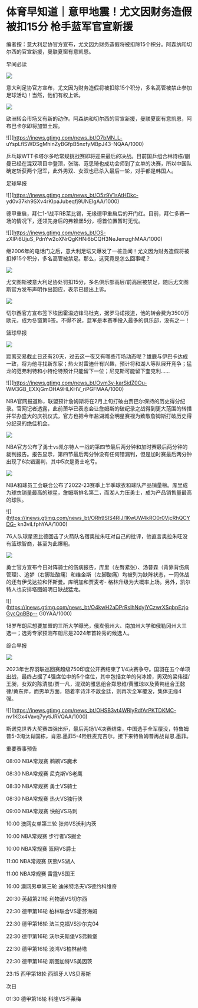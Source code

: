 # 体育早知道｜意甲地震！尤文因财务造假被扣15分 枪手蓝军官宣新援

编者按：意大利足协官方宣布，尤文因为财务造假将被扣除15个积分。阿森纳和切尔西的官宣新援，曼联夏窗有意凯恩。

早间必读

![](https://inews.gtimg.com/news_bt/OqAISROgoNkFThZJ3GdxsiuLzaVG91EI48i7j1p0aUtB4AA/1000)

意大利足协官方宣布，尤文因为财务造假将被扣除15个积分，多名高管被禁止参加足球活动！当然，他们有权上诉。

![](https://inews.gtimg.com/newsapp_bt/0/15621094686/1000)

欧洲转会市场又有新的动作。阿森纳和切尔西的官宣新援，曼联夏窗有意凯恩，阿布巴卡尔即将加盟土超。

![](https://inews.gtimg.com/news_bt/O7bMN_L-
uYspLflSWDSgMhinZyBGfpB5nxfyMBpJ43-NQAA/1000)

乒乓球WTT卡塔尔多哈常规挑战赛即将迎来最后的决战。目前国乒组合林诗栋/蒯曼已经在混双项目中登顶，张瑞、范思琦也成功会师到了女单的决赛，所以中国队确定斩获两个冠军，此外男双、女双也已杀入最后一轮，对手都是韩国人。

足球早报

![](https://inews.gtimg.com/news_bt/O5z9V1sAtHDkc-
yd0v37kh9SXv4rKIpaJubeqfj9UNElgAA/1000)

德甲重启，拜仁1-1战平RB莱比锡，无缘德甲重启后的开门红。目前，拜仁多赛一场的情况下，还领先身后的弗赖堡5分，榜首位置暂时无忧。

![](https://inews.gtimg.com/news_bt/OS-
zXIPi6UjuS_PdnYw2oXNrQgKHNi6bCQH3NeJemzghMAA/1000)

继2006年的电话门之后，意大利足坛又爆发了一桩丑闻！尤文因为财务造假将被扣掉15个积分，多名高管被禁足。那么，这究竟是怎么回事呢？

![](https://inews.gtimg.com/newsapp_bt/0/11526314390/1000)

尤文图斯被意大利足协处罚扣15分，多名俱乐部高层/前高层被禁足，随后尤文图斯官方发布声明作出回应，表示已提出上诉。

![](https://inews.gtimg.com/newsapp_bt/0/15621104470/1000)

切尔西官方宣布签下埃因霍温边锋马杜克，据罗马诺报道，他的转会费为3500万欧元，成为冬窗第6签。不得不说，蓝军是本赛季投入最多的俱乐部，没有之一！

篮球早报

![](https://inews.gtimg.com/news_bt/OCLG3lAr6xf3RtuJJvJ6tpwxKAkILKEeYFovvKWa7jqqYAA/1000)

距离交易截止日还有20天，过去这一夜又有哪些市场动态呢？雄鹿与伊巴卡达成一致，将为他寻找新东家；热火对雷迪什有兴趣，预计将和湖人等队展开竞争；猛龙的范弗利特和小特伦特预计只能留下一位；尼克斯可能留下奎克利……

![](https://inews.gtimg.com/news_bt/Ovm3y-karSidZ0Ou-
WM3GB_EXXjGmOHA9HLKHV_riPGFMAA/1000)

NBA官网报道称，联盟预计詹姆斯将在2月上旬打破由贾巴尔保持的历史得分纪录。官网记者透露，此前萧华已表态会让詹姆斯的破纪录之战得到更大范围的转播并举办盛大的庆祝仪式，官方也把今年盐湖城全明星赛视为致敬詹姆斯打破历史得分纪录的绝佳机会。

![](https://inews.gtimg.com/news_bt/Or8tUhThheu_3A1hflUfmakxQkL9aj_Nh8RoQa4WAkwTgAA/1000)

NBA官方公布了勇士vs凯尔特人一战的第四节最后两分钟和加时赛最后两分钟的裁判报告。报告显示，第四节最后两分钟没有任何错漏判，但是加时赛最后两分钟出现了6次错漏判，其中5次是勇士吃亏。

![](https://inews.gtimg.com/news_bt/Oh9o9coFeFKodyLzlMN_3SIiNvKW04ErUqq27MawcxDVsAA/1000)

NBA和球员工会联合公布了2022-23赛季上半季球衣和球队产品销量榜。库里成为球衣销量最高的球星，詹姆斯排名第二，而湖人力压勇士，成为产品销售量最高的球队。

![](https://inews.gtimg.com/news_bt/ORh9SIS4RlJI1KwUW4kRO0r0VjcRhQCYDG-
kn3viLfphYAA/1000)

76人队球星恩比德回击了火箭队名宿奥拉朱旺对自己的批评，他直言奥拉朱旺没有篮球智商，甚至为此爆粗。

![](https://inews.gtimg.com/news_bt/OkMFdOnYyeQmTDTpfkTExZRuGhTKT3R45yKl7oOQtliGcAA/1000)

勇士官方宣布今日对阵骑士的伤病报告，库里（左臀紧张）、汤普森（背靠背伤病管理）、追梦（右脚趾酸痛）和维金斯（左脚酸痛）均被列为缺阵状态，一同休战的还有伊戈达拉和怀斯曼。库明加和贾麦考-
格林升级为大概率上场。另外，凯尔特人也安排塔图姆明日缺战猛龙。

![](https://inews.gtimg.com/news_bt/O4kwH2aDPrRslhNdyjYCzwrXSqbpEzjoGycQqBBp--
G0YAA/1000)

18岁布朗尼想要加盟的三所大学曝光，俄亥俄州大、南加州大学和俄勒冈州大三选一；选秀专家预测布朗尼是2024年首轮秀的候选人。

综合早报

![](https://inews.gtimg.com/news_bt/ORr4jNBllGM7qIVwRIt5GA6okzmkD7v2DUpadxGSG8pQsAA/1000)

2023年世界羽联巡回赛超级750印度公开赛结束了1/4决赛争夺。国羽在五个单项出战，最终占据了4强席位中的5个席位，其中包括女单的何冰娇，男双的梁伟铿/王昶，女双的陈清晨/贾一凡，混双的雅思组合郑思维/黄雅琼以及黄鸭组合王懿律/黄东萍，而男单方面，随着李诗沣不敌金廷，则再次全军覆没，集体无缘4强。

![](https://inews.gtimg.com/news_bt/OHSB3vt4WRlyRdfArPKTDKMC-
nv1KGx4Vavq7yytiJRVQAA/1000)

斯诺克世界大奖赛四强出炉，最后两场1/4决赛结束，中国选手全军覆没，特鲁姆普5-3淘汰肖国栋，肖恩.墨菲5-4险胜麦克吉尔，接下来特鲁姆普再战肖恩.墨菲。

重要赛事预告

08:00 NBA常规赛 鹈鹕VS魔术

08:30 NBA常规赛 尼克斯VS老鹰

08:30 NBA常规赛 勇士VS骑士

08:30 NBA常规赛 热火VS独行侠

09:00 NBA常规赛 快船VS马刺

10:00 澳网女单第三轮 张帅VS沃利内茨

10:00 NBA常规赛 步行者VS掘金

10:00 NBA常规赛 篮网VS爵士

11:00 NBA常规赛 灰熊VS湖人

11:00 NBA常规赛 雷霆VS国王

16:00 澳网男单第三轮 迪米特洛夫VS德约科维奇

20:30 英超第21轮 利物浦VS切尔西

22:30 德甲第16轮 柏林联合VS霍芬海姆

22:30 德甲第16轮 法兰克福VS沙尔克04

22:30 德甲第16轮 沃尔夫斯堡VS弗赖堡

22:30 德甲第16轮 波鸿VS柏林赫塔

22:30 德甲第16轮 斯图加特VS美因茨

23:15 西甲第18轮 西班牙人VS贝蒂斯

次日

01:30 德甲第16轮 科隆VS不莱梅


